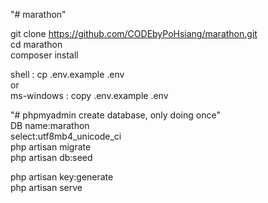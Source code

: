 "# marathon"

git clone https://github.com/CODEbyPoHsiang/marathon.git<br/>
cd marathon<br/>
composer install<br/>

shell : cp .env.example .env<br/>
or<br/>
ms-windows : copy .env.example .env<br/>

"# phpmyadmin create database, only doing once"<br/>
DB name:marathon<br/>
select:utf8mb4_unicode_ci<br/>
php artisan migrate<br/>
php artisan db:seed<br/>

php artisan key:generate<br/>
php artisan serve<br/>
